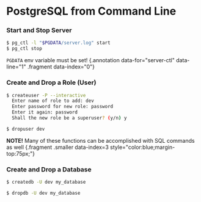 # PostgreSQL from Command Line

### Start and Stop Server

<div class="row">
<div class="cell-4">

```bash {#server-ctl}
$ pg_ctl -l "$PGDATA/server.log" start
$ pg_ctl stop
```

</div>
<div class="cell-2">
<div class="smaller">

`PGDATA` env variable must be set! {.annotation data-for="server-ctl" data-line="1" .fragment data-index="0"}

</div>
</div>
</div>

<div class="row fragment" data-index="1">
<div class="cell-4">

### Create and Drop a Role (User)

```bash
$ createuser -P --interactive
  Enter name of role to add: dev
  Enter password for new role: password
  Enter it again: password
  Shall the new role be a superuser? (y/n) y
```

```bash
$ dropuser dev
```

</div>

<div class="cell-2">

**NOTE!** Many of these functions can be accomplished with SQL commands as well {.fragment .smaller data-index=3 style="color:blue;margin-top:75px;"}

</div>

</div>


<div class="row fragment" data-index="2">
<div class="cell-4">

### Create and Drop a Database

```bash
$ createdb -U dev my_database
```

```bash
$ dropdb -U dev my_database
```

</div>

<div class="cell-2">
</div>

</div>
